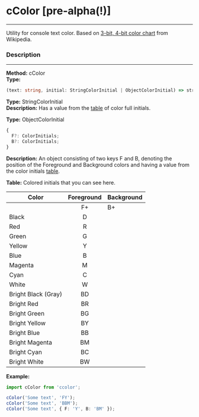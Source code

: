 # cColor [pre-alpha(!)]

---

Utility for console text color. Based on [3-bit, 4-bit color chart](https://en.wikipedia.org/wiki/ANSI_escape_code#:~:text=The%20chart%20below%20shows%20the%20default%20values) from Wikipedia.

### Description

---

**Method:** cColor
\
**Type:**

```typescript
(text: string, initial: StringColorInitial | ObjectColorInitial) => string;
```

**Type:** StringColorInitial
\
**Description:** Has a value from the [table](#table) of color full initials.

**Type:** ObjectColorInitial

```typescript
{
  F?: ColorInitials;
  B?: ColorInitials;
}
```

**Description:** An object consisting of two keys F and B, denoting the position of the Foreground and Background colors and having a value from the color initials [table](#table).

**<a name="table"></a>Table:** Colored initials that you can see here.

| Color               | Foreground | Background |
| ------------------- | :--------: | ---------- |
|                     |     F+     | B+         |
| Black               |     D      |            |
| Red                 |     R      |            |
| Green               |     G      |            |
| Yellow              |     Y      |            |
| Blue                |     B      |            |
| Magenta             |     M      |            |
| Cyan                |     C      |            |
| White               |     W      |            |
| Bright Black (Gray) |     BD     |            |
| Bright Red          |     BR     |            |
| Bright Green        |     BG     |            |
| Bright Yellow       |     BY     |            |
| Bright Blue         |     BB     |            |
| Bright Magenta      |     BM     |            |
| Bright Cyan         |     BC     |            |
| Bright White        |     BW     |            |

**Example:**

```typescript
import cColor from 'ccolor';

cColor('Some text', 'FY');
cColor('Some text', 'BBM');
cColor('Some text', { F: 'Y', B: 'BM' });
```
